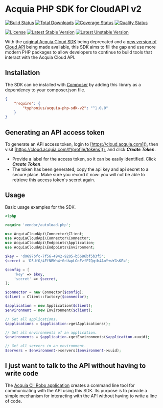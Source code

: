 
Acquia PHP SDK for CloudAPI v2
=

[![Build Status](https://travis-ci.org/typhonius/acquia-php-sdk-v2.svg?branch=master)](https://travis-ci.org/typhonius/acquia-php-sdk-v2)
[![Total Downloads](https://poser.pugx.org/typhonius/acquia-php-sdk-v2/downloads.png)](https://packagist.org/packages/typhonius/acquia-php-sdk-v2)
[![Coverage Status](https://coveralls.io/repos/github/typhonius/acquia-php-sdk-v2/badge.svg?branch=master)](https://coveralls.io/github/typhonius/acquia-php-sdk-v2?branch=master)
[![Quality Status](https://scrutinizer-ci.com/g/typhonius/acquia-php-sdk-v2/badges/quality-score.png?b=master)](https://scrutinizer-ci.com/g/typhonius/acquia-php-sdk-v2/)

[![License](https://poser.pugx.org/typhonius/acquia-php-sdk-v2/license.png)](https://www.versioneye.com/user/projects/5a18bd670fb24f2125873c86#tab-dependencies)
[![Latest Stable Version](https://poser.pugx.org/typhonius/acquia-php-sdk-v2/v/stable.png)](https://packagist.org/packages/typhonius/acquia-php-sdk-v2)
[![Latest Unstable Version](https://poser.pugx.org/typhonius/acquia-php-sdk-v2/v/unstable.png)](https://packagist.org/packages/typhonius/acquia-php-sdk-v2)

With the [original Acquia Cloud SDK](https://github.com/acquia/acquia-sdk-php) being deprecated and a [new version of Cloud API](https://cloud.acquia.com/api-docs/) being made available, this SDK aims to fill the gap and use more modern PHP packages to allow developers to continue to build tools that interact with the Acquia Cloud API.

## Installation

The SDK can be installed with [Composer](http://getcomposer.org) by adding this
library as a dependency to your composer.json file.

```json
{
    "require": {
        "typhonius/acquia-php-sdk-v2": "^1.0.0"
    }
}
```

## Generating an API access token

To generate an API access token, login to [https://cloud.acquia.com](), then visit [https://cloud.acquia.com/#/profile/tokens](), and click ***Create Token***.

* Provide a label for the access token, so it can be easily identified. Click ***Create Token***.
* The token has been generated, copy the api key and api secret to a secure place. Make sure you record it now: you will not be able to retrieve this access token's secret again.


## Usage

Basic usage examples for the SDK.

```php
<?php

require 'vendor/autoload.php';

use AcquiaCloudApi\Connector\Client;
use AcquiaCloudApi\Connector\Connector;
use AcquiaCloudApi\Endpoints\Application;
use AcquiaCloudApi\Endpoints\Environment;

$key = 'd0697bfc-7f56-4942-9205-b5686bf5b3f5';
$secret = 'D5UfO/4FfNBWn4+0cUwpLOoFzfP7Qqib4AoY+wYGsKE=';

$config = [
    'key' => $key,
    'secret' => $secret,
];

$connector = new Connector($config);
$client = Client::factory($connector);

$application = new Application($client);
$environment = new Environment($client);

// Get all applications.
$applications = $application->getApplications();

// Get all environments of an application.
$environments = $application->getEnvironments($application->uuid);

// Get all servers in an environment.
$servers = $environment->servers($environment->uuid);

```

## I just want to talk to the API without having to write code

The [Acquia Cli Robo application](https://github.com/typhonius/acquia_cli) creates a command line tool for communicating with the API using this SDK. Its purpose is to provide a simple mechanism for interacting with the API without having to write a line of code.
